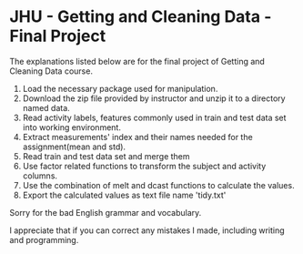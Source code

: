 # JHU - Getting and Cleaning Data - Final Project

The explanations listed below are for the final project of Getting and Cleaning Data course.

1. Load the necessary package used for manipulation.
2. Download the zip file provided by instructor and unzip it to a directory named data.
3. Read activity labels, features commonly used in train and test data set into working environment.
4. Extract measurements' index and their names needed for the assignment(mean and std).
5. Read train and test data set and merge them
6. Use factor related functions to transform the subject and activity columns.
7. Use the combination of melt and dcast functions to calculate the values.
8. Export the calculated values as text file name 'tidy.txt'

Sorry for the bad English grammar and vocabulary.

I appreciate that if you can correct any mistakes I made, including writing and programming.